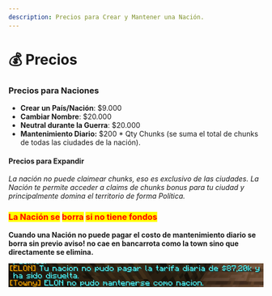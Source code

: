 ```yaml
---
description: Precios para Crear y Mantener una Nación.
---
```


# 💰 Precios

### Precios para Naciones

* **Crear un País/Nación**: $9.000
* **Cambiar Nombre**: $20.000
* **Neutral durante la Guerra**: $20.000
* **Mantenimiento Diario:** $200 \* Qty Chunks (se suma el total de chunks de todas las ciudades de la nación).

#### Precios para Expandir

_La nación no puede claimear chunks, eso es exclusivo de las ciudades. La Nación te permite acceder a claims de chunks bonus para tu ciudad y principalmente domina el territorio de forma Política._

### <mark style="color:red;">La Nación se</mark> <mark style="color:red;"></mark><mark style="color:red;">**borra**</mark> <mark style="color:red;"></mark><mark style="color:red;">si no tiene fondos</mark>

**Cuando una Nación no puede pagar el costo de mantenimiento diario se borra sin previo aviso! no cae en bancarrota como la town sino que directamente se elimina.**

![](../../../.gitbook/assets/image.png)
